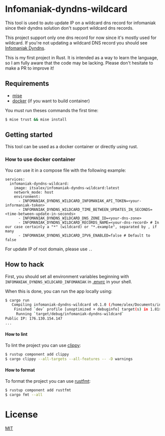 # Infomaniak-dyndns-wildcard

This tool is used to auto update IP on a wildcard dns record for infomaniak
since their dyndns solution don't support wildcard dns records.

This project support only one dns record for now since it's mostly used for
wildcard. If you're not updating a wildcard DNS record you should see
[Infomaniak Dyndns](https://www.infomaniak.com/fr/domaines/dyndns).

This is my first project in Rust. It is intended as a way to learn the language,
so I am fully aware that the code may be lacking. Please don't hesitate to make
a PR to improve it!

## Requirements

- [mise](https://mise.jdx.dev/)
- [docker](https://www.docker.com/) (if you want to build container)

You must run theses commands the first time:

```sh
$ mise trust && mise install
```

## Getting started

This tool can be used as a docker container or directly using rust.

### How to use docker container

You can use it in a compose file with the following example:

```docker-compose
services:
  infomaniak-dyndns-wildcard:
    image: itsalex/infomaniak-dyndns-wildcard:latest
    network_mode: host
    environment:
      - INFOMANIAK_DYNDNS_WILDCARD_INFOMANIAK_API_TOKEN=<your-informaniak-token>
      - INFOMANIAK_DYNDNS_WILDCARD_TIME_BETWEEN_UPDATES_IN_SECONDS=<time-between-update-in-seconds>
      - INFOMANIAK_DYNDNS_WILDCARD_DNS_ZONE_ID=<your-dns-zone>
      - INFOMANIAK_DYNDNS_WILDCARD_RECORDS_NAME=<your-dns-record> # In our case certainly a "*" (wildcard) or "*.example", separated by , if many
      - INFOMANIAK_DYNDNS_WILDCARD_IPV6_ENABLED=false # Default to false
```

For update IP of root domain, please use `.`.

## How to hack

First, you should set all environment variables beginning with
`INFOMANIAK_DYNDNS_WILDCARD_INFOMANIAK` in [.envrc](./.envrc) in your shell.

When this is done, you can run the app locally using:

```sh
$ cargo run
   Compiling infomaniak-dyndns-wildcard v0.1.0 (/home/alex/Documents/infomaniak-dyndns-wildcard-domain)
    Finished `dev` profile [unoptimized + debuginfo] target(s) in 1.81s
     Running `target/debug/infomaniak-dyndns-wildcard`
Public IP: 176.130.154.147
...
```

#### How to lint

To lint the project you can use [clippy](https://github.com/rust-lang/rust-clippy):

```sh
$ rustup component add clippy
$ cargo clippy --all-targets --all-features -- -D warnings
```

#### How to format

To format the project you can use [rustfmt](https://github.com/rust-lang/rustfmt):

```sh
$ rustup component add rustfmt
$ cargo fmt --all
```

# License

[MIT](./LICENSE)